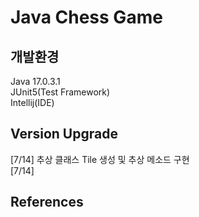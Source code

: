 # Java Chess Game 

## 개발환경

Java 17.0.3.1   
JUnit5(Test Framework)  
Intellij(IDE)

## Version Upgrade

[7/14] 추상 클래스 Tile 생성 및 추상 메소드 구현  
[7/14]
## References







 